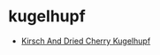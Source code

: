 # kugelhupf

 * [Kirsch And Dried Cherry Kugelhupf](../../index/k/kirsch-and-dried-cherry-kugelhupf-1783.json)
